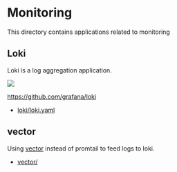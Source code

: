 # Monitoring

This directory contains applications related to monitoring

## Loki

Loki is a log aggregation application.

![](https://i.imgur.com/bdN7Grj.png)

<https://github.com/grafana/loki>

* [loki/loki.yaml](loki/loki.yaml)

## vector

Using [vector](https://github.com/vectordotdev/vector) instead of promtail to feed logs to loki.

* [vector/](vector)

